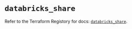 # `databricks_share`

Refer to the Terraform Registory for docs: [`databricks_share`](https://registry.terraform.io/providers/databricks/databricks/1.16.1/docs/resources/share).
